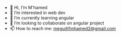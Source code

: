 - 👋 Hi, I’m M'hamed
- 👀 I’m interested in web dev 
- 🌱 I’m currently learning angular 
- 💞️ I’m looking to collaborate on angular project 
- 📫 How to reach me: meguitifmhamed2@gmail.com

<!---
mhamedmeguitif3/mhamedmeguitif3 is a ✨ special ✨ repository because its `README.md` (this file) appears on your GitHub profile.
You can click the Preview link to take a look at your changes.
--->
